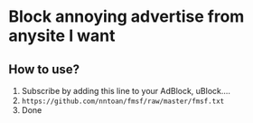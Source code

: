 # Block annoying advertise from anysite I want

## How to use?

1. Subscribe by adding this line to your AdBlock, uBlock....
2. `https://github.com/nntoan/fmsf/raw/master/fmsf.txt`
3. Done
